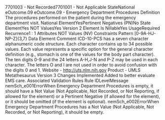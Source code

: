 

7701003 - Not Recorded7701001 - Not Applicable
StateNational
eOutcome.09
eOutcome.09 - Emergency Department Procedures
Definition
The procedures performed on the patient during the emergency department visit.
National ElementYesPertinent Negatives (PN)No
State ElementYes
NOT ValuesYes
Version 2 Element
Is NillableYes
UsageRequired
Recurrence1 : 1
Attributes
NOT Values (NV)
Constraints
Pattern
[0-9A-HJ-NP-Z]{3,7}
Data Element Comment
ICD-10-PCS has a seven character alphanumeric code structure. Each character contains up to 34 possible values. Each
value represents a specific option for the general character definition (e.g., stomach is one of the values for the body part
character). The ten digits 0-9 and the 24 letters A-H,J-N and P-Z may be used in each character. The letters O and I are not
used in order to avoid confusion with the digits 0 and 1. 
Website -  http://uts.nlm.nih.gov
Product - UMLS Metathesaurus
Version 3 Changes Implemented
Added to better evaluate EMS care.
Associated Validation Rules
Rule IDLevelMessage
nemSch_e001ErrorWhen Emergency Department Procedures is empty, it should have a Not Value (Not Applicable,
Not Recorded, or Not Reporting, if allowed for the element) or a Pertinent Negative (if allowed for
the element), or it should be omitted (if the element is optional).
nemSch_e002ErrorWhen Emergency Department Procedures has a Not Value (Not Applicable, Not Recorded, or
Not Reporting), it should be empty.